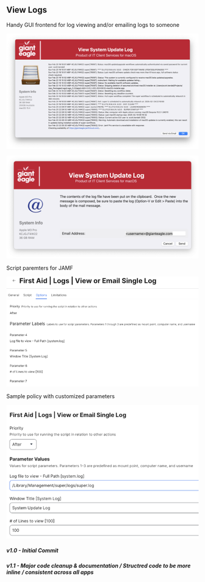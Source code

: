 ## View Logs

Handy GUI frontend for log viewing and/or emailing logs to someone

![](/ViewLogs/ViewLogs.png)

![](/ViewLogs/ViewLogs_Email.png)

Script paremters for JAMF

![](/ViewLogs/ViewLogs_Params.png)

Sample policy with customized parameters

![](/ViewLogs/ViewLogs_Example.png)


##### _v1.0 - Initial Commit_
##### _v1.1 - Major code cleanup & documentation / Structred code to be more inline / consistent across all apps_
